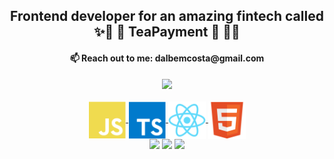 
<div align="center" height="60">
  <h2>Frontend developer for an amazing fintech called ✨🍵 🐢 TeaPayment 🐢 🍵✨</h1>
  <h4>📫 Reach out to me: dalbemcosta@gmail.com</h3>
</div>

  <div align="center">
  <a href="https://github.com/vitordalbemcosta">
  <img height="220em" src="https://github-readme-stats.vercel.app/api?username=vitordalbemcosta&show_icons=true&theme=dracula&include_all_commits=true&count_private=true"/>
<div style="display: inline_block" align="center" margin-top="20px"><br>
  <img align="center" alt="Rafa-Js" height="60" width="60" src="https://raw.githubusercontent.com/devicons/devicon/master/icons/javascript/javascript-plain.svg">
  <img align="center" alt="Rafa-Ts" height="60" width="60" height="60" src="https://raw.githubusercontent.com/devicons/devicon/master/icons/typescript/typescript-plain.svg">
  <img align="center" alt="Rafa-React" height="60" width="60" src="https://raw.githubusercontent.com/devicons/devicon/master/icons/react/react-original.svg">
  <img align="center" alt="Rafa-HTML" height="60" width="60" src="https://raw.githubusercontent.com/devicons/devicon/master/icons/html5/html5-original.svg">
  
 
</div>
 
  <div align="center">
  <a href="https://www.instagram.com/vitordalbem/" target="_blank"><img height="27.3em" src="https://img.shields.io/badge/-Instagram-%23E4405F?style=for-the-badge&logo=instagram&logoColor=white" target="_blank"></a>
   <a href = "mailto:dalbemcosta@gmail.com"><img height="27.3em" src="https://img.shields.io/badge/-Gmail-%23333?style=for-the-badge&logo=gmail&logoColor=white" target="_blank"></a>
   <a href="https://www.linkedin.com/in/vitordalbemcosta/" target="_blank"><img height="27.3em" src="https://img.shields.io/badge/-LinkedIn-%230077B5?style=for-the-badge&logo=linkedin&logoColor=white" target="_blank"></a> 
     

  </div>
  
 
  
